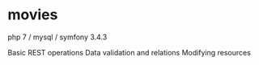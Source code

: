 movies
======

php 7 / mysql / symfony 3.4.3

Basic REST operations
Data validation and relations
Modifying resources
